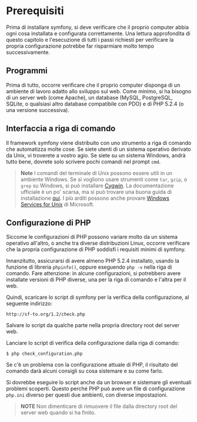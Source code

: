 Prerequisiti
============

Prima di installare symfony, si deve verificare che il proprio computer
abbia ogni cosa installata e configurata correttamente. Una lettura
approfondita di questo capitolo e l'esecuzione di tutti i passi
richiesti per verificare la propria configurazione potrebbe far
risparmiare molto tempo successivamente.

Programmi
---------

Prima di tutto, occorre verificare che il proprio computer disponga di
un ambiente di lavoro adatto allo sviluppo sul web. Come minimo, si ha
bisogno di un server web (come Apache), un database (MySQL, PostgreSQL,
SQLite, o qualsiasi altro database compatibile con PDO) e di PHP 5.2.4
(o una versione successiva).

Interfaccia a riga di comando
------------------------------

Il framework symfony viene distribuito con uno strumento a riga di
comando che automatizza molte cose. Se siete utenti di un sistema
operativo derivato da Unix, vi troverete a vostro agio. Se siete su un sistema
Windows, andrà tutto bene, dovrete solo scrivere pochi comandi nel
prompt `cmd`.

>**Note**
>I comandi del terminale di Unix possono essere utili in un ambiente
>Windows. Se si vogliono usare strumenti come `tar`, `gzip`, o `grep`
>su Windows, si può installare [Cygwin](http://cygwin.com/). La
>documentazione ufficiale è un po' scarsa, ma si può trovare una
>buona guida di installazione [qui](http://www.soe.ucsc.edu/~you/notes/cygwin-install.html).
>I più arditi possono anche provare
>[Windows Services for Unix](http://technet.microsoft.com/en-gb/interopmigration/bb380242.aspx)
>di Microsoft.

Configurazione di PHP
---------------------

Siccome le configurazioni di PHP possono variare molto da un sistema
operativo all'altro, o anche tra diverse distribuzioni Linux, occorre
verificare che la propria configurazione di PHP soddisfi i requisiti
minimi di symfony.

Innanzitutto, assicurarsi di avere almeno PHP 5.2.4 installato, usando
la funzione di libreria `phpinfo()`, oppure eseguendo `php -v` nella
riga di comando. Fare attenzione: in alcune configurazioni, si potrebbero
avere installate versioni di PHP diverse, una per la riga di comando
e l'altra per il web.

Quindi, scaricare lo script di symfony per la verifica della configurazione,
al seguente indirizzo:

    http://sf-to.org/1.2/check.php

Salvare lo script da qualche parte nella propria directory root del server web.

Lanciare lo script di verifica della configurazione dalla riga di comando:

    $ php check_configuration.php

Se c'è un problema con la configurazione attuale di PHP, il risultato del
comando darà alcuni consigli su cosa sistemare e su come farlo.

Si dovrebbe eseguire lo script anche da un browser e sistemare gli
eventuali problemi scoperti. Questo perché PHP può avere un file di
configurazione `php.ini` diverso per questi due ambienti, con
diverse impostazioni.

>**NOTE**
>Non dimenticare di rimuovere il file dalla directory root del server web
>quando si ha finito.
